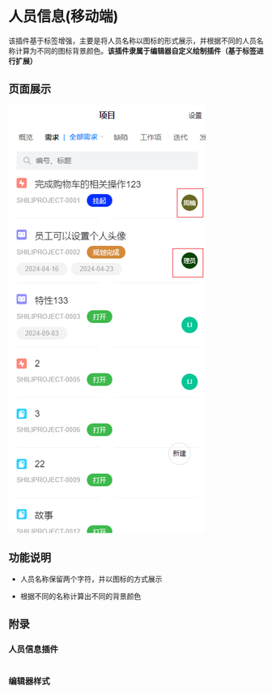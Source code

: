 # 人员信息(移动端)

该插件基于标签增强，主要是将人员名称以图标的形式展示，并根据不同的人员名称计算为不同的图标背景颜色。**该插件隶属于编辑器自定义绘制插件（基于标签进行扩展）**


## 页面展示

![scene](./public/assets/images/scene.png)


## 功能说明

- 人员名称保留两个字符，并以图标的方式展示

- 根据不同的名称计算出不同的背景颜色


## 附录

### 人员信息插件

```json

```

### 编辑器样式

```json

```

